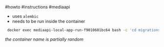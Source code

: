 #howto #instructions #mediaapi

- uses `alembic`
- needs to be run inside the container

```bash
 docker exec mediaapi-local-app-run-f9010601bc64 bash -c 'cd migrations; alembic upgrade head'
```
*the container name is partially random*

